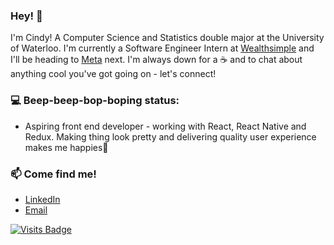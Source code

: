 ### Hey! 👋

<!--
**cindyycheungg/cindyycheungg** is a ✨ _special_ ✨ repository because its `README.md` (this file) appears on your GitHub profile.

Here are some ideas to get you started:

- 🔭 I’m currently working on ...
- 🌱 I’m currently learning ...
- 👯 I’m looking to collaborate on ...
- 🤔 I’m looking for help with ...
- 💬 Ask me about ...
- 📫 How to reach me: ...
- 😄 Pronouns: ...
- ⚡ Fun fact: ...
-->

I'm Cindy! A Computer Science and Statistics double major at the University of Waterloo. I'm currently a Software Engineer Intern at [Wealthsimple](https://www.wealthsimple.com/) and I'll be heading to [Meta](https://about.facebook.com/meta/) next. I'm always down for a ☕ and to chat about anything cool you've got going on - let's connect! 

### 💻 Beep-beep-bop-boping status:
- Aspiring front end developer - working with React, React Native and Redux. Making thing look pretty and delivering quality user experience makes me happies💃

### 📫 Come find me! 
- [LinkedIn](https://www.linkedin.com/in/cindycheungg/)
- [Email](mailto:ccy2cheu@uwaterloo.ca)

<!--
[![Cindy's GitHub stats](https://github-readme-stats.vercel.app/api?username=cindyycheungg)](https://github.com/cindyycheungg/github-readme-stats)
-->
[![Visits Badge](https://badges.pufler.dev/visits/cindyycheungg/cindyycheungg)](https://badges.pufler.dev)

